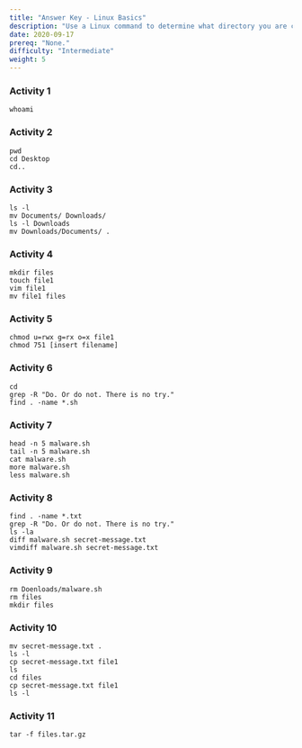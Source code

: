 ```yaml
---
title: "Answer Key - Linux Basics"
description: "Use a Linux command to determine what directory you are currently in"
date: 2020-09-17
prereq: "None."
difficulty: "Intermediate"
weight: 5
---
```


### Activity 1

```
whoami
```

### Activity 2

```
pwd
cd Desktop
cd..
```

### Activity 3

```
ls -l
mv Documents/ Downloads/
ls -l Downloads
mv Downloads/Documents/ .
```

### Activity 4

```
mkdir files
touch file1
vim file1
mv file1 files
```

### Activity 5

```
chmod u=rwx g=rx o=x file1
chmod 751 [insert filename]
```

### Activity 6

```
cd
grep -R "Do. Or do not. There is no try."
find . -name *.sh
```

### Activity 7

```
head -n 5 malware.sh
tail -n 5 malware.sh
cat malware.sh
more malware.sh
less malware.sh
```

### Activity 8

```
find . -name *.txt
grep -R "Do. Or do not. There is no try."
ls -la
diff malware.sh secret-message.txt
vimdiff malware.sh secret-message.txt
```

### Activity 9

```
rm Doenloads/malware.sh
rm files
mkdir files
```

### Activity 10

```
mv secret-message.txt .
ls -l
cp secret-message.txt file1
ls 
cd files
cp secret-message.txt file1
ls -l
```

### Activity 11

```
tar -f files.tar.gz
```



